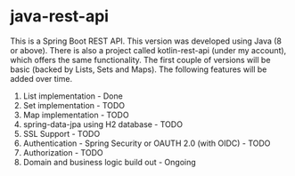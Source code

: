 # java-rest-api

This is a Spring Boot REST API.
This version was developed using Java (8 or above).
There is also a project called kotlin-rest-api (under my account), which offers the same functionality.
The first couple of versions will be basic (backed by Lists, Sets and Maps).
The following features will be added over time.

1. List implementation - Done
2. Set implementation - TODO
3. Map implementation - TODO
4. spring-data-jpa using H2 database - TODO
5. SSL Support - TODO
6. Authentication - Spring Security or OAUTH 2.0 (with OIDC) - TODO
7. Authorization - TODO
8. Domain and business logic build out - Ongoing

